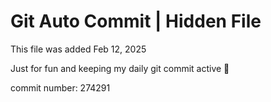 # Git Auto Commit | Hidden File

This file was added Feb 12, 2025

Just for fun and keeping my daily git commit active 🤪

commit number: 274291
